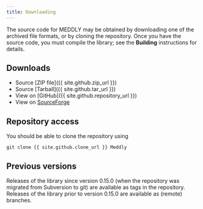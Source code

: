 ```yaml
---
title: Downloading
---
```


The source code for MEDDLY may be obtained by downloading one of the archived
file formats, 
or by cloning the repository.
Once you have the source code, you must compile the library;
see the **Building** instructions for details.

## Downloads

* Source [ZIP file]({{ site.github.zip_url }})
* Source [Tarball]({{ site.github.tar_url }})
* View on [GitHub]({{ site.github.repository_url }})
* View on [SourceForge](https://sourceforge.net/projects/meddly/)

## Repository access

You should be able to clone the repository using
```
git clone {{ site.github.clone_url }} Meddly
```

## Previous versions

Releases of the library since version 0.15.0
(when the repository was migrated from Subversion to git)
are available as tags in the repository.
Releases of the library prior to version 0.15.0
are available as (remote) branches.
